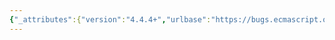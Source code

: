 ```yaml
---
{"_attributes":{"version":"4.4.4+","urlbase":"https://bugs.ecmascript.org/","maintainer":"dherman@mozilla.com"},"bug":{"bug_id":294,"creation_ts":"2012-03-06 19:51:00 -0800","short_desc":"ch15/15.3/15.3.5/15.3.5.4/15.3.5.4_2-95gs depends on implementation-defined behavior","delta_ts":"2015-10-02 14:33:05 -0700","product":"ECMA-262, Editions 5 and 5.1","component":"technical content","version":"Edition 5.1","rep_platform":"All","op_sys":"All","bug_status":"RESOLVED","resolution":"FIXED","priority":"Normal","bug_severity":"normal","everconfirmed":true,"reporter":{"uid":"utatane.tea","name":"Yusuke Suzuki"},"assigned_to":{"uid":"allen","name":"Allen Wirfs-Brock"},"cc":["allen","andrebargull","erights"],"long_desc":[{"commentid":727,"comment_count":0,"who":{"uid":"utatane.tea","name":"Yusuke Suzuki"},"bug_when":"2012-03-06 19:51:15 -0800","thetext":"ch15/15.3/15.3.5/15.3.5.4/15.3.5.4_2-95gs expects TypeError thrown.\ndescription is below\n\n@description Strict mode - checking access to strict function caller from non-strict, constructor-based function (FunctionDeclaration includes strict directive prologue)\n\nAccording to ECMA262 5.1 section 15.3.2.1-9\n    If body is strict mode code (see 10.1.1) then let strict be true, else let strict be false\n\nand 15.3.2.1-11\n  Return a new Function object created as specified in 13.2 passing P as the FormalParameterListopt and body as the FunctionBody. Pass in the Global Environment as the Scope parameter and strict as the Strict flag.\n\nSo, created function from `Function(\"return gNonStrict.caller;\")` is always non-strict function even if global code is strict code.\n\nAnd according to the section 13.2 Creating Function Objects, step 19\n\n  If Strict is true, then\n    Let thrower be the [[ThrowTypeError]] function Object (13.2.3).\n    Call the [[DefineOwnProperty]] internal method of F with arguments \"caller\", PropertyDescriptor {[[Get]]: thrower, [[Set]]: thrower, [[Enumerable]]: false, [[Configurable]]: false}, and false.\n    Call the [[DefineOwnProperty]] internal method of F with arguments \"arguments\", PropertyDescriptor {[[Get]]: thrower, [[Set]]: thrower, [[Enumerable]]: false, [[Configurable]]: false}, and false.\n\nSo if function is non-strict code, function.caller can be undefined. (Function.caller is non-standard https://developer.mozilla.org/en/JavaScript/Reference/Global_Objects/Function/Caller)\n\nThen, 15.3.5.4, [[Get]] step 2\n  If P is \"caller\" and v is a strict mode Function object, throw a TypeError exception.\n\nIt is implementation dependent that v is function object, so this test depends implementation-dependent."},{"commentid":732,"comment_count":1,"who":{"uid":"dfugate","name":"Dave Fugate"},"bug_when":"2012-03-08 08:54:40 -0800","thetext":"Allen, the following code snippet is expected to throw a TypeError by the test:\n  var gNonStrict = Function(\"return gNonStrict.caller;\");\n\n  function f() {\n      \"use strict\";\n      return gNonStrict();\n  }\n  f();\n\n\nThe relevant ES5 algorithm is:\n1. Let v be the result of calling the default [[Get]] internal method (8.12.3) on F passing P as the property name argument.\n2. If P is \"caller\" and v is a strict mode Function object, throw a TypeError exception.\n3. Return v.\n\n\nMy take is:\n- function 'f' is clearly a strict mode function\n- gNonStrict is not a strict mode function\n- as far as 15.3.5.4 is concerned: P===\"caller\" && F===\"gNonStrict\" => v===f\n- v is indeed a strict mode Function Object.  I.e., it being accessed from non-strict code doesn't change the fact that 'f' is strict => TypeError is thrown"},{"commentid":733,"comment_count":2,"who":{"uid":"andrebargull","name":"André Bargull"},"bug_when":"2012-03-08 11:11:07 -0800","thetext":"Most of the tests in ch15/15.3/15.3.5/15.3.5.4 rely on implementations providing the non-standard \"caller\" property for non-strict functions. This is wrong to begin with. Therefore the tests need to be updated to cope with implementations which don't provide \"caller\" at all, similar to the suggested fix in bug 288."},{"commentid":734,"comment_count":3,"who":{"uid":"utatane.tea","name":"Yusuke Suzuki"},"bug_when":"2012-03-08 15:30:58 -0800","thetext":"> - gNonStrict is not a strict mode function\n> - as far as 15.3.5.4 is concerned: P===\"caller\" && F===\"gNonStrict\" => v===f\n> - v is indeed a strict mode Function Object.  I.e., it being accessed from\n\nThe key point is that, because function.caller property of non-strict function is implementation-dependent behavior, v is allowed to be undefined by spec. v !== f.\n\n> Therefore the tests need to be updated to cope with implementations which don't provide \"caller\" at all, similar to the suggested fix in bug 288.\nAgreed."},{"commentid":735,"comment_count":4,"who":{"uid":"andrebargull","name":"André Bargull"},"bug_when":"2012-03-08 15:47:47 -0800","thetext":"I've just sent a mail to es5-discuss concerning 15.3.5.4, maybe the whole issue will get a wider attention there."},{"commentid":736,"comment_count":5,"who":{"uid":"dfugate","name":"Dave Fugate"},"bug_when":"2012-03-08 20:58:27 -0800","thetext":"I'm dyslexic today.  Do you agree the following generic change would alleviate the \"Function.caller's not implemented\" issue for the test cases expected to throw type errors:\n  var gNonStrict = Function(\"return gNonStrict.caller || gNonStrict.caller.shouldThrowTypeError;\");\n\n  function f() {\n      \"use strict\";\n      return gNonStrict();\n  }\n  f();\n\nEven with this change I think it belongs in the best practices directory (at best;) ).  Thanks for spotting this!"},{"commentid":737,"comment_count":6,"who":{"uid":"utatane.tea","name":"Yusuke Suzuki"},"bug_when":"2012-03-08 23:08:07 -0800","thetext":"> Do you agree the following generic change would alleviate\n> the \"Function.caller's not implemented\" issue for the test cases expected to\n> throw type errors:\n\nI agree to this change, `Function(\"return gNonStrict.caller || gNonStrict.caller.shouldThrowTypeError;\")` :-)\nThanks for your work and test262!"},{"commentid":739,"comment_count":7,"who":{"uid":"dfugate","name":"Dave Fugate"},"bug_when":"2012-03-09 14:00:37 -0800","thetext":"The change '||\ngNonStrict.caller.shouldThrowTypeError;\");' change has been checked-in.  Still think that minimally the following might not be strictly required by ES5.1:\n15.3.5.4_2-10gs\tStrict mode - checking access to strict function caller from non-strict function (New'ed Function constructor includes strict directive prologue)\t\n15.3.5.4_2-16gs\tStrict mode - checking access to strict function caller from non-strict function (New'ed object from FunctionDeclaration includes strict directive prologue)\t\n15.3.5.4_2-18gs\tStrict mode - checking access to strict function caller from non-strict function (New'ed object from FunctionExpression includes strict directive prologue)\t\n15.3.5.4_2-20gs\tStrict mode - checking access to strict function caller from non-strict function (New'ed object from Anonymous FunctionExpression includes strict directive prologue)\t\n15.3.5.4_2-2gs\tStrict mode - checking access to strict function caller from non-strict function (FunctionDeclaration includes strict directive prologue)\t\n15.3.5.4_2-30gs\tStrict mode - checking access to strict function caller from non-strict function (FunctionDeclaration defined within a FunctionDeclaration with a strict directive prologue)\t\n15.3.5.4_2-31gs\tStrict mode - checking access to strict function caller from non-strict function (FunctionExpression defined within a FunctionDeclaration with a strict directive prologue)\t\n15.3.5.4_2-32gs\tStrict mode - checking access to strict function caller from non-strict function (Anonymous FunctionExpression defined within a FunctionDeclaration with a strict directive prologue)\t\n15.3.5.4_2-33gs\tStrict mode - checking access to strict function caller from non-strict function (FunctionDeclaration defined within a FunctionExpression with a strict directive prologue)\t\n15.3.5.4_2-34gs\tStrict mode - checking access to strict function caller from non-strict function (FunctionExpression defined within a FunctionExpression with a strict directive prologue)\t\n15.3.5.4_2-35gs\tStrict mode - checking access to strict function caller from non-strict function (Anonymous FunctionExpression defined within a FunctionExpression with a strict directive prologue)\t\n15.3.5.4_2-36gs\tStrict mode - checking access to strict function caller from non-strict function (FunctionDeclaration defined within an Anonymous FunctionExpression with a strict directive prologue)\t\n15.3.5.4_2-37gs\tStrict mode - checking access to strict function caller from non-strict function (FunctionExpression defined within an Anonymous FunctionExpression with a strict directive prologue)\t\n15.3.5.4_2-38gs\tStrict mode - checking access to strict function caller from non-strict function (Anonymous FunctionExpression defined within an Anonymous FunctionExpression with a strict directive prologue)\t\n15.3.5.4_2-39gs\tStrict mode - checking access to strict function caller from non-strict function (FunctionDeclaration with a strict directive prologue defined within a FunctionDeclaration)\t\n15.3.5.4_2-40gs\tStrict mode - checking access to strict function caller from non-strict function (FunctionExpression with a strict directive prologue defined within a FunctionDeclaration)\t\n15.3.5.4_2-41gs\tStrict mode - checking access to strict function caller from non-strict function (Anonymous FunctionExpression with a strict directive prologue defined within a FunctionDeclaration)\t\n15.3.5.4_2-42gs\tStrict mode - checking access to strict function caller from non-strict function (FunctionDeclaration with a strict directive prologue defined within a FunctionExpression)\t\n15.3.5.4_2-43gs\tStrict mode - checking access to strict function caller from non-strict function (FunctionExpression with a strict directive prologue defined within a FunctionExpression)\t\n15.3.5.4_2-44gs\tStrict mode - checking access to strict function caller from non-strict function (Anonymous FunctionExpression with a strict directive prologue defined within a FunctionExpression)\t\n15.3.5.4_2-45gs\tStrict mode - checking access to strict function caller from non-strict function (FunctionDeclaration with a strict directive prologue defined within an Anonymous FunctionExpression)\t\n15.3.5.4_2-46gs\tStrict mode - checking access to strict function caller from non-strict function (FunctionExpression with a strict directive prologue defined within an Anonymous FunctionExpression)\t\n15.3.5.4_2-47gs\tStrict mode - checking access to strict function caller from non-strict function (Anonymous FunctionExpression with a strict directive prologue defined within an Anonymous FunctionExpression)\t\n15.3.5.4_2-4gs\tStrict mode - checking access to strict function caller from non-strict function (FunctionExpression includes strict directive prologue)\t\n15.3.5.4_2-53gs\tStrict mode - checking access to strict function caller from non-strict function (Injected getter includes strict directive prologue)\t\n15.3.5.4_2-55gs\tStrict mode - checking access to strict function caller from non-strict function (Injected setter includes strict directive prologue)\t\n15.3.5.4_2-56gs\tStrict mode - checking access to strict function caller from non-strict function (strict function declaration called by non-strict function declaration)\t\n15.3.5.4_2-57gs\tStrict mode - checking access to strict function caller from non-strict function (strict function declaration called by non-strict eval)\t\n15.3.5.4_2-58gs\tStrict mode - checking access to strict function caller from non-strict function (strict function declaration called by non-strict Function constructor)\t\n15.3.5.4_2-59gs\tStrict mode - checking access to strict function caller from non-strict function (strict function declaration called by non-strict new'ed Function constructor)\t\n15.3.5.4_2-60gs\tStrict mode - checking access to strict function caller from non-strict function (strict function declaration called by Function.prototype.apply())\t\n15.3.5.4_2-61gs\tStrict mode - checking access to strict function caller from non-strict function (strict function declaration called by Function.prototype.apply(null))\t\n15.3.5.4_2-62gs\tStrict mode - checking access to strict function caller from non-strict function (strict function declaration called by Function.prototype.apply(undefined))\t\n15.3.5.4_2-63gs\tStrict mode - checking access to strict function caller from non-strict function (strict function declaration called by Function.prototype.apply(someObject))\t\n15.3.5.4_2-64gs\tStrict mode - checking access to strict function caller from non-strict function (strict function declaration called by Function.prototype.apply(globalObject))\t\n15.3.5.4_2-65gs\tStrict mode - checking access to strict function caller from non-strict function (strict function declaration called by Function.prototype.call())\t\n15.3.5.4_2-66gs\tStrict mode - checking access to strict function caller from non-strict function (strict function declaration called by Function.prototype.call(null))\t\n15.3.5.4_2-67gs\tStrict mode - checking access to strict function caller from non-strict function (strict function declaration called by Function.prototype.call(undefined))\t\n15.3.5.4_2-68gs\tStrict mode - checking access to strict function caller from non-strict function (strict function declaration called by Function.prototype.call(someObject))\t\n15.3.5.4_2-69gs\tStrict mode - checking access to strict function caller from non-strict function (strict function declaration called by Function.prototype.call(globalObject))\t\n15.3.5.4_2-6gs\tStrict mode - checking access to strict function caller from non-strict function (Anonymous FunctionExpression includes strict directive prologue)\t\n15.3.5.4_2-8gs\tStrict mode - checking access to strict function caller from non-strict function (Function constructor includes strict directive prologue)\t\n15.3.5.4_2-94gs\tStrict mode - checking access to strict function caller from non-strict function expression (FunctionDeclaration includes strict directive prologue)\t\n15.3.5.4_2-95gs\tStrict mode - checking access to strict function caller from non-strict, constructor-based function (FunctionDeclaration includes strict directive prologue)\t\n15.3.5.4_2-96gs\tStrict mode - checking access to strict function caller from non-strict property (FunctionDeclaration includes strict directive prologue)\t\n//--Maybe's\n15.3.5.4_2-49gs\tStrict mode - checking access to strict function caller from non-strict function (Literal getter includes strict directive prologue)\t\n15.3.5.4_2-51gs\tStrict mode - checking access to strict function caller from non-strict function (Literal setter includes strict directive prologue)\t\n15.3.5.4_2-89gs\tStrict mode - checking access to strict function caller from non-strict function (non-strict function declaration called by strict Function.prototype.bind()())\t\n15.3.5.4_2-70gs\tStrict mode - checking access to strict function caller from non-strict function (strict function declaration called by Function.prototype.bind()())\t\n15.3.5.4_2-71gs\tStrict mode - checking access to strict function caller from non-strict function (strict function declaration called by Function.prototype.bind(null)())\t\n15.3.5.4_2-72gs\tStrict mode - checking access to strict function caller from non-strict function (strict function declaration called by Function.prototype.bind(undefined)())\t\n15.3.5.4_2-73gs\tStrict mode - checking access to strict function caller from non-strict function (strict function declaration called by Function.prototype.bind(someObject)())\t\n15.3.5.4_2-74gs\tStrict mode - checking access to strict function caller from non-strict function (strict function declaration called by Function.prototype.bind(globalObject)())\t\n15.3.5.4_2-90gs\tStrict mode - checking access to strict function caller from non-strict function (non-strict function declaration called by strict Function.prototype.bind(null)())\t\n15.3.5.4_2-91gs\tStrict mode - checking access to strict function caller from non-strict function (non-strict function declaration called by strict Function.prototype.bind(undefined)())\t\n15.3.5.4_2-92gs\tStrict mode - checking access to strict function caller from non-strict function (non-strict function declaration called by strict Function.prototype.bind(someObject)())\t\n15.3.5.4_2-93gs\tStrict mode - checking access to strict function caller from non-strict function (non-strict function declaration called by strict Function.prototype.bind(globalObject)())\t\n15.3.5.4_2-97gs\tStrict mode - checking access to strict function caller from bound non-strict function (FunctionDeclaration includes strict directive prologue)"},{"commentid":747,"comment_count":8,"who":{"uid":"andrebargull","name":"André Bargull"},"bug_when":"2012-03-11 11:38:44 -0700","thetext":"15.3.5.4_2-96gs and 15.3.5.4_2-97gs need to be fixed as well"},{"commentid":761,"comment_count":9,"who":{"uid":"dfugate","name":"Dave Fugate"},"bug_when":"2012-03-14 15:45:34 -0700","thetext":"Good spot on 5.3.5.4_2-9(6|7)gs.js.  These had eluded my RegExp Fu.\n\nAndré, do you happen to know what was the final call on this category of tests from TC39?  Standard, best practice, or invalid?  Thanks!"},{"commentid":763,"comment_count":10,"who":{"uid":"andrebargull","name":"André Bargull"},"bug_when":"2012-03-15 04:21:13 -0700","thetext":"On es5-discuss, everybody agreed that 15.3.5.4 itself is buggy since it redefines [[Get]] instead of [[GetOwnProperty]] and does not account for implementations without \"caller\" support (at least not in a reasonable way). But strictly speaking, no final decision was made concerning test262, mainly because the discussion was later focused on how to implement \"caller\"."},{"commentid":764,"comment_count":11,"who":{"uid":"dfugate","name":"Dave Fugate"},"bug_when":"2012-03-15 08:57:54 -0700","thetext":"Thanks for the update André.  At this point I've verified all files still containing \".caller;\" (i.e., \"return gNonStrict.caller;\") under ch15/15.3/15.3.5/15.3.5.4 fall into one of the following categories:\n* they're subject to global strict mode and a TypeError is expected\n* they're not subject to global strict mode and no TypeError is expected\n\nReassigning this as an ECMA-262 bug to get clear guidance whether any other test changes are still required due to the ES5.1 bugs."},{"commentid":11035,"comment_count":12,"who":{"uid":"erights","name":"Mark Miller"},"bug_when":"2014-12-13 22:25:41 -0800","thetext":"See https://bugs.ecmascript.org/show_bug.cgi?id=3113"},{"commentid":14737,"comment_count":13,"who":{"uid":"brterlso","name":"Brian Terlson"},"bug_when":"2015-10-02 14:33:05 -0700","thetext":"Bulk resolving ES5.1 errata issues as a sampling suggests these are all fixed. If this is in error, please open a new issue on GitHub."}]}}
---
```

